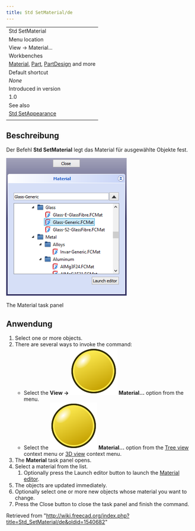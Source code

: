 ```yaml
---
title: Std SetMaterial/de
---
```


|                                                                                                                                                                     |
| ------------------------------------------------------------------------------------------------------------------------------------------------------------------- |
| Std SetMaterial                                                                                                                                                     |
| Menu location                                                                                                                                                       |
| View → Material...                                                                                                                                                  |
| Workbenches                                                                                                                                                         |
| [Material](/Material_Workbench "Material Workbench"), [Part](/Part_Workbench "Part Workbench"), [PartDesign](/PartDesign_Workbench "PartDesign Workbench") and more |
| Default shortcut                                                                                                                                                    |
| _None_                                                                                                                                                              |
| Introduced in version                                                                                                                                               |
| 1.0                                                                                                                                                                 |
| See also                                                                                                                                                            |
| [Std SetAppearance](/Std_SetAppearance "Std SetAppearance")                                                                                                         |
|                                                                                                                                                                     |

## Beschreibung

Der Befehl **Std SetMaterial** legt das Material für ausgewählte Objekte fest.

![](/src/assets/images/Std_SetMaterial_Taskpanel.png)

The Material task panel

## Anwendung

1. Select one or more objects.
2. There are several ways to invoke the command:
   - Select the **View → ![](/src/assets/images/Std_SetMaterial.svg) Material...** option from the menu.
   - Select the **![](/src/assets/images/Std_SetMaterial.svg) Material...** option from the [Tree view](/Tree_view "Tree view") context menu or [3D view](/3D_view "3D view") context menu.
3. The **Material** task panel opens.
4. Select a material from the list.
   1. Optionally press the Launch editor button to launch the [Material editor](/Material_Edit "Material Edit").
5. The objects are updated immediately.
6. Optionally select one or more new objects whose material you want to change.
7. Press the Close button to close the task panel and finish the command.

Retrieved from "<http://wiki.freecad.org/index.php?title=Std_SetMaterial/de&oldid=1540682>"
